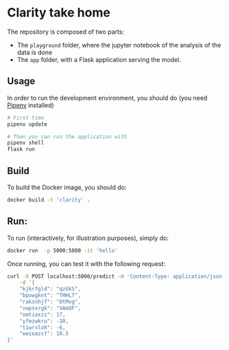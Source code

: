 # Clarity take home
The repository is composed of two parts:
* The `playground` folder, where the jupyter notebook of the analysis of the data is done
* The `app` folder, with a Flask application serving the model.

## Usage
In order to run the development environment, you should do (you need [Pipenv](https://pipenv.pypa.io/en/latest/) installed)

```bash
# First time
pipenv update

# Then you can run the application with
pipenv shell
flask run
```

## Build
To build the Docker image, you should do:

```bash
docker build -t 'clarity' .
```

## Run:
To run (interactively, for illustration purposes), simply do:

```bash
docker run  -p 5000:5000 -it 'hello'
```

Once running, you can test it with the following request:

```bash
curl -X POST localhost:5000/predict -H 'Content-Type: application/json' \
	-d '{
    "kjkrfgld": "qzGkS", 
    "bpowgknt": "THHLT",
    "raksnhjf": "DtMvg",
    "vwpsxrgk": "XAmOF",
    "omtioxzz": 17, 
    "yfmzwkru": -10,
    "tiwrsloh": -6,
    "weioazcf": 10.5
}'
```

